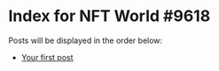 # Index for NFT World #9618
Posts will be displayed in the order below:

- [Your first post](./001-first.md)

